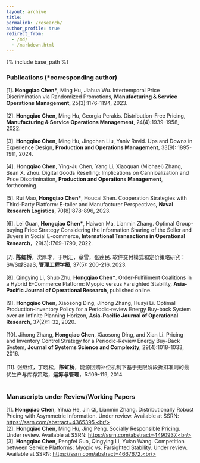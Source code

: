 ```yaml
---
layout: archive
title: 
permalink: /research/
author_profile: true
redirect_from:
  - /md/
  - /markdown.html
---
```


{% include base_path %}

### Publications (\*corresponding author)
[1]. **Hongqiao Chen\***, Ming Hu, Jiahua Wu. Intertemporal Price Discrimination via Randomized Promotions, **Manufacturing & Service Operations Management**, 25(3):1176-1194, 2023.<br/><br/>
[2]. **Hongqiao Chen**, Ming Hu, Georgia Perakis. Distribution-Free Pricing, **Manufacturing & Service Operations Management**, 24(4):1939–1958, 2022.<br/><br/>
[3]. **Hongqiao Chen**, Ming Hu, Jingchen Liu, Yaniv Ravid. Ups and Downs in Experience Design, **Production and Operations Management**, 33(9): 1895-1911, 2024.<br/><br/>
[4]. **Hongqiao Chen**, Ying-Ju Chen, Yang Li, Xiaoquan (Michael) Zhang, Sean X. Zhou. Digital Goods Reselling: Implications on Cannibalization and Price Discrimination, **Production and Operations Management**, forthcoming.<br/><br/>
[5]. Rui Mao, **Hongqiao Chen\***, Houcai Shen. Cooperation Strategies with Third-Party Platform: E-tailer and Manufacturer Perspectives, **Naval Research Logistics**, 70(8):878-896, 2023.<br/><br/>
[6]. Lei Guan, **Hongqiao Chen\***, Haiwen Ma, Lianmin Zhang. Optimal Group-buying Price Strategy Considering the Information Sharing of the Seller and Buyers in Social E-commerce, **International Transactions in Operational Research**，29(3):1769-1790, 2022.<br/><br/>
[7]. **陈虹桥**，沈厚才，于明汇，章雪，张莲民. 软件交付模式和定价策略研究：SWS或SaaS, **管理工程学报**, 37(5): 200-216, 2023.<br/><br/>
[8]. Qingying Li, Shuo Zhu, **Hongqiao Chen\***. Order-Fulfiliment Coalitions in a Hybrid E-Commerce Platform: Myopic versus Farsighted Stability, **Asia-Pacific Journal of Operational Research**, published online.<br/><br/>
[9]. **Hongqiao Chen**, Xiaosong Ding, Jihong Zhang, Huayi Li. Optimal Production-inventory Policy for a Periodic-review Energy Buy-back System over an Infinite Planning Horizon, **Asia-Pacific Journal of Operational Research**, 37(2):1-32, 2020.<br/><br/>
[10]. Jihong Zhang, **Hongqiao Chen**, Xiaosong Ding, and Xian Li. Pricing and Inventory Control Strategy for a Periodic-Review Energy Buy-Back System, **Journal of Systems Science and Complexity**, 29(4):1018-1033, 2016.<br/><br/>
[11]. 张继红，丁晓松，**陈虹桥**，能源回购补偿机制下基于无限阶段折扣准则的最优生产与库存策略，**运筹与管理**，5:109-119, 2014.<br/><br/>

### Manuscripts under Review/Working Papers
[1]. **Hongqiao Chen**, Yihua He, Jin Qi, Lianmin Zhang. Distributionally Robust Pricing with Asymmetric Information. Under review. Available at SSRN: https://ssrn.com/abstract=4365395.<br/><br/>
[2]. **Hongqiao Chen**, Ming Hu, Jing Peng. Socially Responsible Pricing. Under review. Available at SSRN: https://ssrn.com/abstract=4490937.<br/><br/>
[3]. **Hongqiao Chen**, Pengfei Guo, Qingying Li, Yulan Wang. Competition between Service Platforms: Myopic vs. Farsighted Stability. Under review. Available at SSRN: https://ssrn.com/abstract=4667672.<br/><br/>
